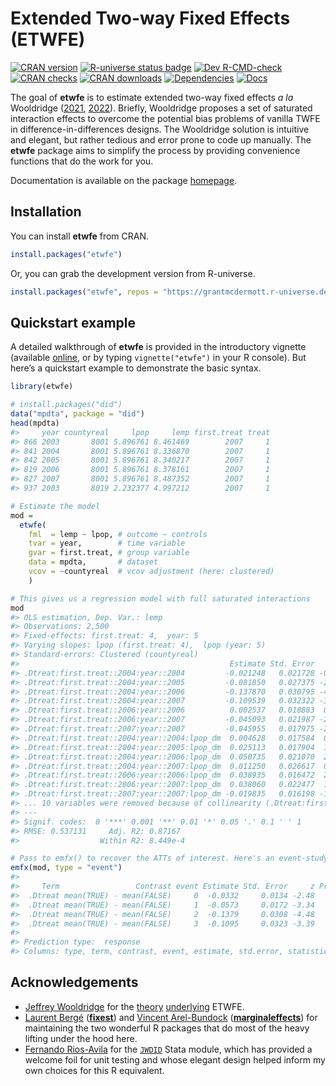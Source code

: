 
<!-- README.md is generated from README.Rmd. Please edit that file -->

# Extended Two-way Fixed Effects (ETWFE)

<!-- badges: start -->

[![CRAN
version](https://www.r-pkg.org/badges/version/etwfe)](https://CRAN.R-project.org/package=etwfe)
[![R-universe status
badge](https://grantmcdermott.r-universe.dev/badges/etwfe)](https://grantmcdermott.r-universe.dev)
[![Dev
R-CMD-check](https://github.com/grantmcdermott/etwfe/actions/workflows/R-CMD-check.yaml/badge.svg)](https://github.com/grantmcdermott/etwfe/actions/workflows/R-CMD-check.yaml)
[![CRAN
checks](https://badges.cranchecks.info/worst/etwfe.svg)](https://cran.r-project.org/web/checks/check_results_etwfe.html)
[![CRAN
downloads](https://cranlogs.r-pkg.org/badges/etwfe)](https://cran.r-project.org/package=etwfe)
[![Dependencies](https://tinyverse.netlify.com/badge/etwfe)](https://CRAN.R-project.org/package=etwfe)
[![Docs](https://img.shields.io/badge/docs-homepage-blue.svg)](https://grantmcdermott.com/etwfe/index.html)
<!-- badges: end -->

The goal of **etwfe** is to estimate extended two-way fixed effects *a
la* Wooldridge
([2021](https://papers.ssrn.com/sol3/papers.cfm?abstract_id=3906345),
[2022](https://papers.ssrn.com/sol3/papers.cfm?abstract_id=4183726)).
Briefly, Wooldridge proposes a set of saturated interaction effects to
overcome the potential bias problems of vanilla TWFE in
difference-in-differences designs. The Wooldridge solution is intuitive
and elegant, but rather tedious and error prone to code up manually. The
**etwfe** package aims to simplify the process by providing convenience
functions that do the work for you.

Documentation is available on the package
[homepage](https://grantmcdermott.com/etwfe/).

## Installation

You can install **etwfe** from CRAN.

``` r
install.packages("etwfe")
```

Or, you can grab the development version from R-universe.

``` r
install.packages("etwfe", repos = "https://grantmcdermott.r-universe.dev")
```

## Quickstart example

A detailed walkthrough of **etwfe** is provided in the introductory
vignette (available
[online](https://grantmcdermott.com/etwfe/articles/etwfe.html), or by
typing `vignette("etwfe")` in your R console). But here’s a quickstart
example to demonstrate the basic syntax.

``` r
library(etwfe)

# install.packages("did")
data("mpdta", package = "did")
head(mpdta)
#>     year countyreal     lpop     lemp first.treat treat
#> 866 2003       8001 5.896761 8.461469        2007     1
#> 841 2004       8001 5.896761 8.336870        2007     1
#> 842 2005       8001 5.896761 8.340217        2007     1
#> 819 2006       8001 5.896761 8.378161        2007     1
#> 827 2007       8001 5.896761 8.487352        2007     1
#> 937 2003       8019 2.232377 4.997212        2007     1

# Estimate the model
mod =
  etwfe(
    fml  = lemp ~ lpop, # outcome ~ controls
    tvar = year,        # time variable
    gvar = first.treat, # group variable
    data = mpdta,       # dataset
    vcov = ~countyreal  # vcov adjustment (here: clustered)
    )

# This gives us a regression model with full saturated interactions
mod
#> OLS estimation, Dep. Var.: lemp
#> Observations: 2,500 
#> Fixed-effects: first.treat: 4,  year: 5
#> Varying slopes: lpop (first.treat: 4),  lpop (year: 5)
#> Standard-errors: Clustered (countyreal) 
#>                                               Estimate Std. Error   t value   Pr(>|t|)    
#> .Dtreat:first.treat::2004:year::2004         -0.021248   0.021728 -0.977890 3.2860e-01    
#> .Dtreat:first.treat::2004:year::2005         -0.081850   0.027375 -2.989963 2.9279e-03 ** 
#> .Dtreat:first.treat::2004:year::2006         -0.137870   0.030795 -4.477097 9.3851e-06 ***
#> .Dtreat:first.treat::2004:year::2007         -0.109539   0.032322 -3.389024 7.5694e-04 ***
#> .Dtreat:first.treat::2006:year::2006          0.002537   0.018883  0.134344 8.9318e-01    
#> .Dtreat:first.treat::2006:year::2007         -0.045093   0.021987 -2.050907 4.0798e-02 *  
#> .Dtreat:first.treat::2007:year::2007         -0.045955   0.017975 -2.556568 1.0866e-02 *  
#> .Dtreat:first.treat::2004:year::2004:lpop_dm  0.004628   0.017584  0.263184 7.9252e-01    
#> .Dtreat:first.treat::2004:year::2005:lpop_dm  0.025113   0.017904  1.402661 1.6134e-01    
#> .Dtreat:first.treat::2004:year::2006:lpop_dm  0.050735   0.021070  2.407884 1.6407e-02 *  
#> .Dtreat:first.treat::2004:year::2007:lpop_dm  0.011250   0.026617  0.422648 6.7273e-01    
#> .Dtreat:first.treat::2006:year::2006:lpop_dm  0.038935   0.016472  2.363731 1.8474e-02 *  
#> .Dtreat:first.treat::2006:year::2007:lpop_dm  0.038060   0.022477  1.693276 9.1027e-02 .  
#> .Dtreat:first.treat::2007:year::2007:lpop_dm -0.019835   0.016198 -1.224528 2.2133e-01    
#> ... 10 variables were removed because of collinearity (.Dtreat:first.treat::2006:year::2004, .Dtreat:first.treat::2006:year::2005 and 8 others [full set in $collin.var])
#> ---
#> Signif. codes:  0 '***' 0.001 '**' 0.01 '*' 0.05 '.' 0.1 ' ' 1
#> RMSE: 0.537131     Adj. R2: 0.87167 
#>                  Within R2: 8.449e-4

# Pass to emfx() to recover the ATTs of interest. Here's an event-study example.
emfx(mod, type = "event")
#> 
#>     Term                 Contrast event Estimate Std. Error     z Pr(>|z|)   2.5 %   97.5 %
#>  .Dtreat mean(TRUE) - mean(FALSE)     0  -0.0332     0.0134 -2.48    0.013 -0.0594 -0.00701
#>  .Dtreat mean(TRUE) - mean(FALSE)     1  -0.0573     0.0172 -3.34   <0.001 -0.0910 -0.02373
#>  .Dtreat mean(TRUE) - mean(FALSE)     2  -0.1379     0.0308 -4.48   <0.001 -0.1982 -0.07751
#>  .Dtreat mean(TRUE) - mean(FALSE)     3  -0.1095     0.0323 -3.39   <0.001 -0.1729 -0.04619
#> 
#> Prediction type:  response 
#> Columns: type, term, contrast, event, estimate, std.error, statistic, p.value, conf.low, conf.high, predicted, predicted_hi, predicted_lo
```

## Acknowledgements

- [Jeffrey Wooldridge](https://twitter.com/jmwooldridge) for the
  [theory](https://papers.ssrn.com/sol3/papers.cfm?abstract_id=3906345)
  [underlying](https://papers.ssrn.com/sol3/papers.cfm?abstract_id=4183726)
  ETWFE.
- [Laurent Bergé](https://twitter.com/lrberge)
  ([**fixest**](https://lrberge.github.io/fixest/)) and [Vincent
  Arel-Bundock](https://twitter.com/VincentAB)
  ([**marginaleffects**](https://vincentarelbundock.github.io/marginaleffects/))
  for maintaining the two wonderful R packages that do most of the heavy
  lifting under the hood here.
- [Fernando Rios-Avila](https://twitter.com/friosavila) for the
  [`JWDID`](https://ideas.repec.org/c/boc/bocode/s459114.html) Stata
  module, which has provided a welcome foil for unit testing and whose
  elegant design helped inform my own choices for this R equivalent.
